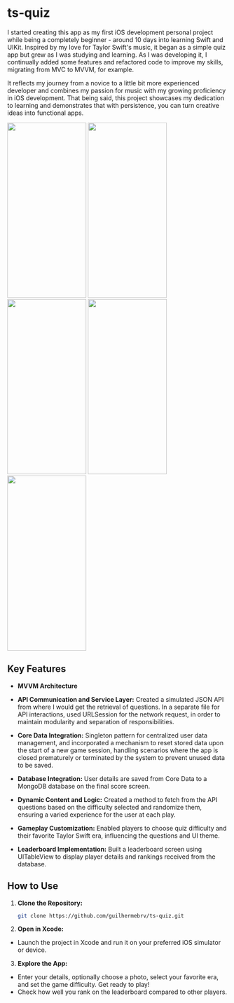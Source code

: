 # ts-quiz

  I started creating this app as my first iOS development personal project while being a completely beginner - around 10 days into learning Swift and UIKit. Inspired by my love for Taylor Swift's music, it began as a simple quiz app but grew as I was studying and learning. As I was developing it, I continually added some features and refactored code to improve my skills, migrating from MVC to MVVM, for example. 

  It reflects my journey from a novice to a little bit more experienced developer and combines my passion for music with my growing proficiency in iOS development. That being said, this project showcases my dedication to learning and demonstrates that with persistence, you can turn creative ideas into functional apps.

<img src="https://github.com/guilhermebrv/ts-quiz/assets/104163003/041fc826-7150-4f1f-8c76-de4472ac5380" width="180" height="400" />
<img src="https://github.com/guilhermebrv/ts-quiz/assets/104163003/8aa96808-076e-45f0-bfa3-66fd0c40f275" width="180" height="400" />
<img src="https://github.com/guilhermebrv/ts-quiz/assets/104163003/6ca6d5aa-9fe9-432c-aee4-42f3ba667926" width="180" height="400" />
<img src="https://github.com/guilhermebrv/ts-quiz/assets/104163003/f5c33e99-3fdf-4bf2-b220-62fc70323ede" width="180" height="400" />
<img src="https://github.com/guilhermebrv/ts-quiz/assets/104163003/1a2483f1-3731-438f-83ed-e332a99de971" width="180" height="400" />

## Key Features

- **MVVM Architecture**

- **API Communication and Service Layer:** Created a simulated JSON API from where I would get the retrieval of questions. In a separate file for API interactions, used URLSession for the network request, in order to maintain modularity and separation of responsibilities.

- **Core Data Integration:**  Singleton pattern for centralized user data management, and incorporated a mechanism to reset stored data upon the start of a new game session, handling scenarios where the app is closed prematurely or terminated by the system to prevent unused data to be saved.

- **Database Integration:** User details are saved from Core Data to a MongoDB database on the final score screen.

- **Dynamic Content and Logic:** Created a method to fetch from the API questions based on the difficulty selected and randomize them, ensuring a varied experience for the user at each play.

- **Gameplay Customization:** Enabled players to choose quiz difficulty and their favorite Taylor Swift era, influencing the questions and UI theme.

- **Leaderboard Implementation:** Built a leaderboard screen using UITableView to display player details and rankings received from the database.

## How to Use

1. **Clone the Repository:**
   ```bash
   git clone https://github.com/guilhermebrv/ts-quiz.git

2. **Open in Xcode:**
- Launch the project in Xcode and run it on your preferred iOS simulator or device.

3. **Explore the App:**
- Enter your details, optionally choose a photo, select your favorite era, and set the game difficulty. Get ready to play!
- Check how well you rank on the leaderboard compared to other players.
